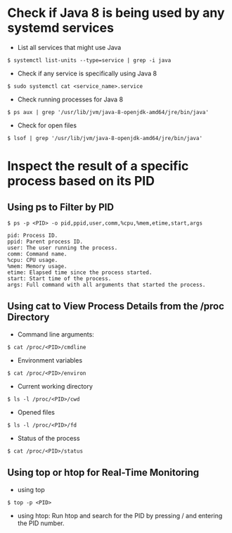 # Check if Java 8 is being used by any systemd services

- List all services that might use Java
```
$ systemctl list-units --type=service | grep -i java
```

- Check if any service is specifically using Java 8
```
$ sudo systemctl cat <service_name>.service
```

- Check running processes for Java 8
```
$ ps aux | grep '/usr/lib/jvm/java-8-openjdk-amd64/jre/bin/java'
```

- Check for open files
```
$ lsof | grep '/usr/lib/jvm/java-8-openjdk-amd64/jre/bin/java'
```

# Inspect the result of a specific process based on its PID

## Using ps to Filter by PID
```
$ ps -p <PID> -o pid,ppid,user,comm,%cpu,%mem,etime,start,args

pid: Process ID.
ppid: Parent process ID.
user: The user running the process.
comm: Command name.
%cpu: CPU usage.
%mem: Memory usage.
etime: Elapsed time since the process started.
start: Start time of the process.
args: Full command with all arguments that started the process.
```

## Using cat to View Process Details from the /proc Directory

- Command line arguments:
```
$ cat /proc/<PID>/cmdline
```

- Environment variables
```
$ cat /proc/<PID>/environ
```

- Current working directory
```
$ ls -l /proc/<PID>/cwd
```

- Opened files
```
$ ls -l /proc/<PID>/fd
```

- Status of the process
```
$ cat /proc/<PID>/status
```

## Using top or htop for Real-Time Monitoring

- using top
```
$ top -p <PID>
```

- using htop: Run htop and search for the PID by pressing / and entering the PID number.
